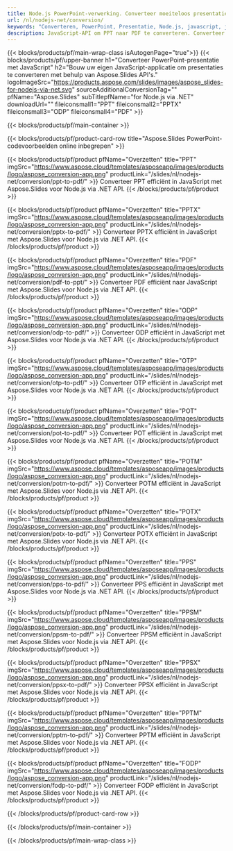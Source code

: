 ```yaml
---
title: Node.js PowerPoint-verwerking. Converteer moeiteloos presentaties met Aspose.Slides.
url: /nl/nodejs-net/conversion/
keywords: "Converteren, PowerPoint, Presentatie, Node.js, javascript, js, PDF, Converteren naar PDF, PPT naar PDF"
description: JavaScript-API om PPT naar PDF te converteren. Converteer presentaties naar JPG, PNG, HTML en andere formaten in JavaScript.
---
```


{{< blocks/products/pf/main-wrap-class isAutogenPage="true">}}
{{< blocks/products/pf/upper-banner h1="Converteer PowerPoint-presentatie met JavaScript" h2="Bouw uw eigen JavaScript-applicatie om presentaties te converteren met behulp van Aspose.Slides API's." logoImageSrc="https://products.aspose.com/slides/images/aspose_slides-for-nodejs-via-net.svg" sourceAdditionalConversionTag="" pfName="Aspose.Slides" subTitlepfName="for Node.js via .NET" downloadUrl="" fileiconsmall1="PPT" fileiconsmall2="PPTX" fileiconsmall3="ODP" fileiconsmall4="PDF" >}}

{{< blocks/products/pf/main-container >}}

{{< blocks/products/pf/product-card-row title="Aspose.Slides PowerPoint-codevoorbeelden online inbegrepen" >}}

{{< blocks/products/pf/product pfName="Overzetten" title="PPT" imgSrc="https://www.aspose.cloud/templates/asposeapp/images/products/logo/aspose_conversion-app.png" productLink="/slides/nl/nodejs-net/conversion/ppt-to-pdf/" >}}
Converteer PPT efficiënt in JavaScript met Aspose.Slides voor Node.js via .NET API.
{{< /blocks/products/pf/product >}}
{{< blocks/products/pf/product pfName="Overzetten" title="PPTX" imgSrc="https://www.aspose.cloud/templates/asposeapp/images/products/logo/aspose_conversion-app.png" productLink="/slides/nl/nodejs-net/conversion/pptx-to-pdf/" >}}
Converteer PPTX efficiënt in JavaScript met Aspose.Slides voor Node.js via .NET API.
{{< /blocks/products/pf/product >}}
{{< blocks/products/pf/product pfName="Overzetten" title="PDF" imgSrc="https://www.aspose.cloud/templates/asposeapp/images/products/logo/aspose_conversion-app.png" productLink="/slides/nl/nodejs-net/conversion/pdf-to-ppt/" >}}
Converteer PDF efficiënt naar JavaScript met Aspose.Slides voor Node.js via .NET API.
{{< /blocks/products/pf/product >}}
{{< blocks/products/pf/product pfName="Overzetten" title="ODP" imgSrc="https://www.aspose.cloud/templates/asposeapp/images/products/logo/aspose_conversion-app.png" productLink="/slides/nl/nodejs-net/conversion/odp-to-pdf/" >}}
Converteer ODP efficiënt in JavaScript met Aspose.Slides voor Node.js via .NET API.
{{< /blocks/products/pf/product >}}
{{< blocks/products/pf/product pfName="Overzetten" title="OTP" imgSrc="https://www.aspose.cloud/templates/asposeapp/images/products/logo/aspose_conversion-app.png" productLink="/slides/nl/nodejs-net/conversion/otp-to-pdf/" >}}
Converteer OTP efficiënt in JavaScript met Aspose.Slides voor Node.js via .NET API.
{{< /blocks/products/pf/product >}}
{{< blocks/products/pf/product pfName="Overzetten" title="POT" imgSrc="https://www.aspose.cloud/templates/asposeapp/images/products/logo/aspose_conversion-app.png" productLink="/slides/nl/nodejs-net/conversion/pot-to-pdf/" >}}
Converteer POT efficiënt in JavaScript met Aspose.Slides voor Node.js via .NET API.
{{< /blocks/products/pf/product >}}
{{< blocks/products/pf/product pfName="Overzetten" title="POTM" imgSrc="https://www.aspose.cloud/templates/asposeapp/images/products/logo/aspose_conversion-app.png" productLink="/slides/nl/nodejs-net/conversion/potm-to-pdf/" >}}
Converteer POTM efficiënt in JavaScript met Aspose.Slides voor Node.js via .NET API.
{{< /blocks/products/pf/product >}}
{{< blocks/products/pf/product pfName="Overzetten" title="POTX" imgSrc="https://www.aspose.cloud/templates/asposeapp/images/products/logo/aspose_conversion-app.png" productLink="/slides/nl/nodejs-net/conversion/potx-to-pdf/" >}}
Converteer POTX efficiënt in JavaScript met Aspose.Slides voor Node.js via .NET API.
{{< /blocks/products/pf/product >}}
{{< blocks/products/pf/product pfName="Overzetten" title="PPS" imgSrc="https://www.aspose.cloud/templates/asposeapp/images/products/logo/aspose_conversion-app.png" productLink="/slides/nl/nodejs-net/conversion/pps-to-pdf/" >}}
Converteer PPS efficiënt in JavaScript met Aspose.Slides voor Node.js via .NET API.
{{< /blocks/products/pf/product >}}
{{< blocks/products/pf/product pfName="Overzetten" title="PPSM" imgSrc="https://www.aspose.cloud/templates/asposeapp/images/products/logo/aspose_conversion-app.png" productLink="/slides/nl/nodejs-net/conversion/ppsm-to-pdf/" >}}
Converteer PPSM efficiënt in JavaScript met Aspose.Slides voor Node.js via .NET API.
{{< /blocks/products/pf/product >}}
{{< blocks/products/pf/product pfName="Overzetten" title="PPSX" imgSrc="https://www.aspose.cloud/templates/asposeapp/images/products/logo/aspose_conversion-app.png" productLink="/slides/nl/nodejs-net/conversion/ppsx-to-pdf/" >}}
Converteer PPSX efficiënt in JavaScript met Aspose.Slides voor Node.js via .NET API.
{{< /blocks/products/pf/product >}}
{{< blocks/products/pf/product pfName="Overzetten" title="PPTM" imgSrc="https://www.aspose.cloud/templates/asposeapp/images/products/logo/aspose_conversion-app.png" productLink="/slides/nl/nodejs-net/conversion/pptm-to-pdf/" >}}
Converteer PPTM efficiënt in JavaScript met Aspose.Slides voor Node.js via .NET API.
{{< /blocks/products/pf/product >}}
{{< blocks/products/pf/product pfName="Overzetten" title="FODP" imgSrc="https://www.aspose.cloud/templates/asposeapp/images/products/logo/aspose_conversion-app.png" productLink="/slides/nl/nodejs-net/conversion/fodp-to-pdf/" >}}
Converteer FODP efficiënt in JavaScript met Aspose.Slides voor Node.js via .NET API.
{{< /blocks/products/pf/product >}}


{{< /blocks/products/pf/product-card-row >}}

{{< /blocks/products/pf/main-container >}}
    
{{< /blocks/products/pf/main-wrap-class >}}
